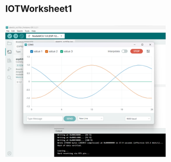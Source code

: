 # IOTWorksheet1
<br>
<img src="https://github.com/Palita-ppp/IOTWorksheet1/blob/main/%E0%B8%A3%E0%B8%B9%E0%B8%9B%E0%B9%80%E0%B9%80%E0%B8%AA%E0%B8%94%E0%B8%87%E0%B8%9C%E0%B8%A5%20Lap01.png?raw=true">
<br>
